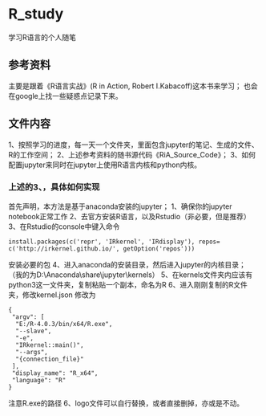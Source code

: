 # R_study
学习R语言的个人随笔

## 参考资料
主要是跟着《R语言实战》(R in Action, Robert I.Kabacoff)这本书来学习；
也会在google上找一些疑惑点记录下来。

## 文件内容
1、按照学习的进度，每一天一个文件夹，里面包含jupyter的笔记、生成的文件、R的工作空间；
2、上述参考资料的随书源代码《RiA_Source_Code》；
3、如何配置jupyter来同时在jupyter上使用R语言内核和python内核。

### 上述的3、，具体如何实现
首先声明，本方法是基于anaconda安装的jupyter；
1、确保你的jupyter notebook正常工作
2、去官方安装R语言，以及Rstudio（非必要，但是推荐）
3、在Rstudio的console中键入命令
```
install.packages(c('repr', 'IRkernel', 'IRdisplay'), repos= c('http://irkernel.github.io/', getOption('repos')))
```
安装必要的包
4、进入anaconda的安装目录，然后进入jupyter的内核目录；
（我的为D:\Anaconda\share\jupyter\kernels）
5、在kernels文件夹内应该有python3这一文件夹，复制粘贴一个副本，命名为R
6、进入刚刚复制的R文件夹，修改kernel.json
修改为
```
{
 "argv": [
  "E:/R-4.0.3/bin/x64/R.exe",
  "--slave",
  "-e",
  "IRkernel::main()",
  "--args",
  "{connection_file}"
 ],
 "display_name": "R_x64",
 "language": "R"
}
```
注意R.exe的路径
6、logo文件可以自行替换，或者直接删掉，亦或是不动。
